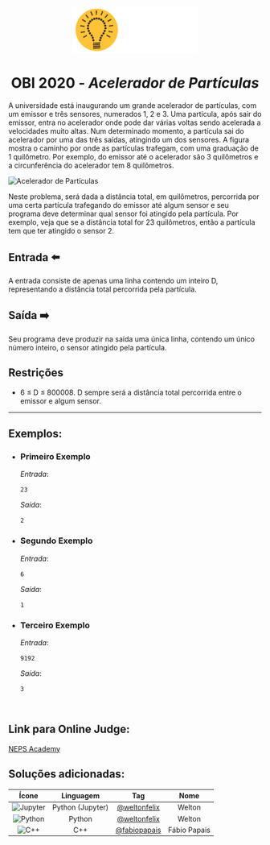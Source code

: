 <p align="center">
  <img width="250px" src="../../../../docs/imagens/obi/logo-obi.svg"/> 
</p>

 <h1 align="center" style="font-weight: bold">OBI 2020 - <span style="font-style: italic"> Acelerador de Partículas</span></h1>

A universidade está inaugurando um grande acelerador de partículas, com um emissor e três sensores, numerados 1, 2 e 3. Uma partícula, após sair do emissor, entra no acelerador onde pode dar várias voltas sendo acelerada a velocidades muito altas. Num determinado momento, a partícula sai do acelerador por uma das três saídas, atingindo um dos sensores. A figura mostra o caminho por onde as partículas trafegam, com uma graduação de 1 quilômetro. Por exemplo, do emissor até o acelerador são 3 quilômetros e a circunferência do acelerador tem 8 quilômetros.

![Acelerador de Partículas](https://olimpiada.ic.unicamp.br/static/img/task_images/provaf1pu_acelerador.png)

Neste problema, será dada a distância total, em quilômetros, percorrida por uma certa partícula trafegando do emissor até algum sensor e seu programa deve determinar qual sensor foi atingido pela partícula. Por exemplo, veja que se a distância total for 23 quilômetros, então a partícula tem que ter atingido o sensor 2.

## Entrada ⬅️ 
A entrada consiste de apenas uma linha contendo um inteiro D, representando a distância total percorrida pela partícula.

## Saída ➡️
Seu programa deve produzir na saída uma única linha, contendo um único número inteiro, o sensor atingido pela partícula.

## Restrições
- 6 ≤ D ≤ 800008. D sempre será a distância total percorrida entre o emissor e algum sensor.



---
## Exemplos:

- ### Primeiro Exemplo
  *Entrada*:
  ```
  23
  ```
  *Saída*:
  ```
  2
  ```
- ### Segundo Exemplo
  *Entrada*:
  ```
  6
  ```
  *Saída*:
  ```
  1
  ```
- ### Terceiro Exemplo
  *Entrada*:
  ```
  9192
  ```
  *Saída*:
  ```
  3
  ```

<br/>

## Link para Online Judge:
[NEPS Academy](https://neps.academy/br/exercise/822)

## Soluções adicionadas:
| Ícone | Linguagem | Tag | Nome |
|:---:|:---:|:---:|:---:|
| <img width="100px" alt="Jupyter" src="../../../../docs/recursos/ícones/jupyter.svg"> | Python (Jupyter) | [@weltonfelix](https://github.com/weltonfelix) | Welton |
| <img width="100px" alt="Python" src="../../../../docs/recursos/ícones/python.svg"> | Python | [@weltonfelix](https://github.com/weltonfelix) | Welton |
| <img width="100px" alt="C++" src="../../../../docs/recursos/ícones/c++.svg"> | C++ | [@fabiopapais](https://github.com/fabiopapais) | Fábio Papais |
